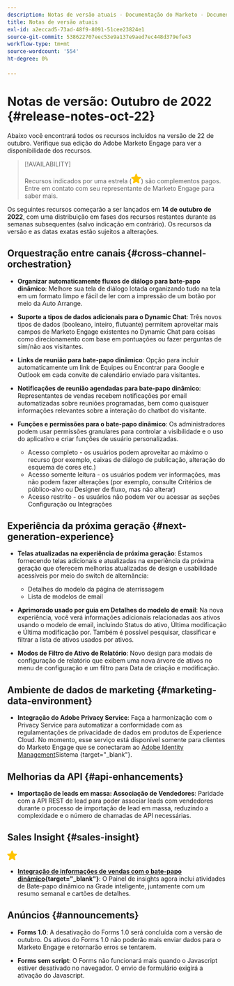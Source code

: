 ```yaml
---
description: Notas de versão atuais - Documentação do Marketo - Documentação do produto
title: Notas de versão atuais
exl-id: a2eccad5-73ad-48f9-8091-51cee23824e1
source-git-commit: 538622707eec53e9a137e9aed7ec448d379efe43
workflow-type: tm+mt
source-wordcount: '554'
ht-degree: 0%

---
```


# Notas de versão: Outubro de 2022 {#release-notes-oct-22}

Abaixo você encontrará todos os recursos incluídos na versão de 22 de outubro. Verifique sua edição do Adobe Marketo Engage para ver a disponibilidade dos recursos.

>[!AVAILABILITY]
>
>Recursos indicados por uma estrela (![star](assets/yellow-star.png)) são complementos pagos. Entre em contato com seu representante de Marketo Engage para saber mais.

Os seguintes recursos começarão a ser lançados em **14 de outubro de 2022**, com uma distribuição em fases dos recursos restantes durante as semanas subsequentes (salvo indicação em contrário). Os recursos da versão e as datas exatas estão sujeitos a alterações.

## Orquestração entre canais {#cross-channel-orchestration}

* **Organizar automaticamente fluxos de diálogo para bate-papo dinâmico**: Melhore sua tela de diálogo lotada organizando tudo na tela em um formato limpo e fácil de ler com a impressão de um botão por meio da Auto Arrange.

* **Suporte a tipos de dados adicionais para o Dynamic Chat**: Três novos tipos de dados (booleano, inteiro, flutuante) permitem aproveitar mais campos de Marketo Engage existentes no Dynamic Chat para coisas como direcionamento com base em pontuações ou fazer perguntas de sim/não aos visitantes.

* **Links de reunião para bate-papo dinâmico**: Opção para incluir automaticamente um link de Equipes ou Encontrar para Google e Outlook em cada convite de calendário enviado para visitantes.

* **Notificações de reunião agendadas para bate-papo dinâmico**: Representantes de vendas recebem notificações por email automatizadas sobre reuniões programadas, bem como quaisquer informações relevantes sobre a interação do chatbot do visitante.

* **Funções e permissões para o bate-papo dinâmico**: Os administradores podem usar permissões granulares para controlar a visibilidade e o uso do aplicativo e criar funções de usuário personalizadas.

   * Acesso completo - os usuários podem aproveitar ao máximo o recurso (por exemplo, caixas de diálogo de publicação, alteração do esquema de cores etc.)
   * Acesso somente leitura - os usuários podem ver informações, mas não podem fazer alterações (por exemplo, consulte Critérios de público-alvo ou Designer de fluxo, mas não alterar)
   * Acesso restrito - os usuários não podem ver ou acessar as seções Configuração ou Integrações

## Experiência da próxima geração {#next-generation-experience}

* **Telas atualizadas na experiência de próxima geração**: Estamos fornecendo telas adicionais e atualizadas na experiência da próxima geração que oferecem melhorias atualizadas de design e usabilidade acessíveis por meio do switch de alternância:

   * Detalhes do modelo da página de aterrissagem
   * Lista de modelos de email

* **Aprimorado usado por guia em Detalhes do modelo de email**: Na nova experiência, você verá informações adicionais relacionadas aos ativos usando o modelo de email, incluindo Status do ativo, Última modificação e Última modificação por. Também é possível pesquisar, classificar e filtrar a lista de ativos usados por ativos.

* **Modos de Filtro de Ativo de Relatório**: Novo design para modais de configuração de relatório que exibem uma nova árvore de ativos no menu de configuração e um filtro para Data de criação e modificação.

## Ambiente de dados de marketing {#marketing-data-environment}

* **Integração do Adobe Privacy Service**: Faça a harmonização com o Privacy Service para automatizar a conformidade com as regulamentações de privacidade de dados em produtos de Experience Cloud. No momento, esse serviço está disponível somente para clientes do Marketo Engage que se conectaram ao [Adobe Identity Management](/help/marketo/product-docs/administration/marketo-with-adobe-identity/adobe-identity-management-overview.md)Sistema {target=&quot;_blank&quot;}.

## Melhorias da API {#api-enhancements}

* **Importação de leads em massa: Associação de Vendedores**: Paridade com a API REST de lead para poder associar leads com vendedores durante o processo de importação de lead em massa, reduzindo a complexidade e o número de chamadas de API necessárias.

## Sales Insight {#sales-insight}

![(estrela)](assets/yellow-star.png)

* **[Integração de informações de vendas com o bate-papo dinâmico](/help/marketo/product-docs/marketo-sales-insight/msi-for-salesforce/features/dynamic-chat-integration.md){target=&quot;_blank&quot;}**: O Painel de insights agora inclui atividades de Bate-papo dinâmico na Grade inteligente, juntamente com um resumo semanal e cartões de detalhes.

## Anúncios {#announcements}

* **Forms 1.0**: A desativação do Forms 1.0 será concluída com a versão de outubro. Os ativos do Forms 1.0 não poderão mais enviar dados para o Marketo Engage e retornarão erros se tentarem.

* **Forms sem script**: O Forms não funcionará mais quando o Javascript estiver desativado no navegador. O envio de formulário exigirá a ativação do Javascript.

